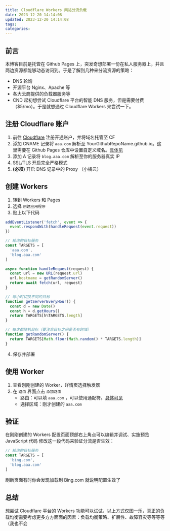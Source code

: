 ```yaml
---
title: Cloudflare Workers 网站分流负载
date: 2023-12-20 14:14:08
updated: 2023-12-20 14:14:08
tags: 
categories:
---
```

## 前言
本博客目前是托管在 Github Pages 上，突发奇想部署一份在私人服务器上，并且两边资源都能够动态访问到。于是了解到几种来分流资源的策略：
- DNS 轮询
- 开源平台 Nginx、Apache 等
- 各大云商提供的负载器服务等
- CND
起初想尝试 Cloudflare 平台的智能 DNS 服务，但是需要付费（$5/mo）。于是就想通过 Cloudflare Workers 来尝试一下。
## 注册 Cloudflare 账户
1. 前往 [Cloudflare](https://cloudflare.com/) 注册开通账户，并将域名托管至 CF
2. 添加 CNAME 记录将 `aaa.com` 解析至 YourGithubRepoName.github.io。这里需要在 Github Pages 仓库中设置自定义域名。[具体见](https://docs.github.com/zh/pages/configuring-a-custom-domain-for-your-github-pages-site/about-custom-domains-and-github-pages)
3. 添加 A 记录将 `blog.aaa.com` 解析至你的服务器真实 IP
4. SSL/TLS 开启完全严格模式
5. **(必须)** 开启 DNS 记录中的 Proxy （小橘云）
## 创建 Workers
1. 转到 Workers 和 Pages
2. 选择 `创建应用程序`
3. 贴上以下代码
```javascript
addEventListener('fetch', event => {
  event.respondWith(handleRequest(event.request))
})

// 轮询的目标服务
const TARGETS = [
  'aaa.com',
  'blog.aaa.com'
]

async function handleRequest(request) {
  const url = new URL(request.url)
  url.hostname = getRandomServer()
  return await fetch(url, request)
}

// 每小时切换不同的目标
function getServerEveryHour() {
  const d = new Date()
  const h = d.getHours()
  return TARGETS[h%TARGETS.length]
}

// 每次都随机目标（要注意目标之间是否有跨域）
function getRandomServer() {
  return TARGETS[Math.floor(Math.random() * TARGETS.length)]
}
```
4. 保存并部署
## 使用 Worker
1. 查看刚刚创建的 Worker，详情页选择触发器
2. 在 `路由` 界面点击 `添加路由`
	- 路由：可以填 `aaa.com` ，可以使用通配符。[具体可见](https://developers.cloudflare.com/workers/configuration/routing/routes/#matching-behavior)
	- 选择区域：刚才创建的 `aaa.com`
## 验证
在刚刚创建的 Workers 配置页面顶部右上角点可以编辑并调试、实施预览 JavaScript 代码
修改这一段代码来验证分流是否生效：
```javascript
// 轮询的目标服务
const TARGETS = [
  'bing.com',
  'blog.aaa.com'
]
```
刷新页面有时你会发现加载到 Bing.com 就说明配置生效了
## 总结
想尝试 Cloudflare 平台的 Workers 功能可以试试，以上方式仅图一乐，真正的负载均衡需要考虑更多方方面面的因素：负载均衡策略、扩展性、故障容灾等等等等（我也不会